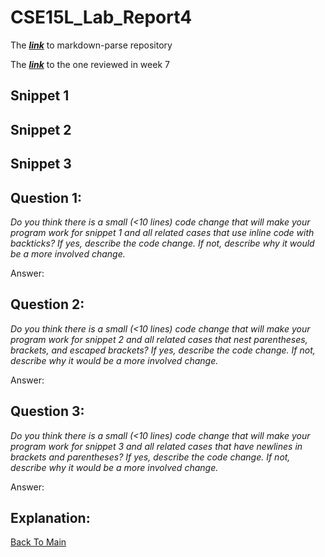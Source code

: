 # CSE15L_Lab_Report4

The ***[link]()*** to markdown-parse repository

The ***[link](https://github.com/mv5903/markdown-parser)*** to the one reviewed in week 7

## Snippet 1

## Snippet 2

## Snippet 3

## Question 1:

*Do you think there is a small (<10 lines) code change that will make your program work for snippet 1 and all related cases that use inline code with backticks? If yes, describe the code change. If not, describe why it would be a more involved change.*

Answer: 

## Question 2:

*Do you think there is a small (<10 lines) code change that will make your program work for snippet 2 and all related cases that nest parentheses, brackets, and escaped brackets? If yes, describe the code change. If not, describe why it would be a more involved change.*

Answer:

## Question 3:

*Do you think there is a small (<10 lines) code change that will make your program work for snippet 3 and all related cases that have newlines in brackets and parentheses? If yes, describe the code change. If not, describe why it would be a more involved change.*

Answer: 

## Explanation:



[Back To Main](https://angeliazddl.github.io/CSE15L_Lab_Report/)